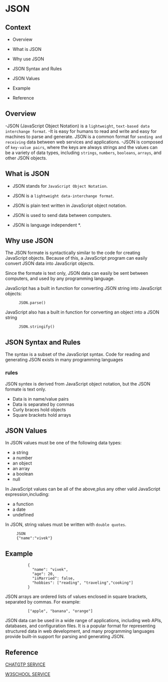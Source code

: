 # JSON
 
##  Context
 
   - Overview
  
   - What is JSON
  
   - Why use JSON
  
   - JSON Syntax and Rules
  
   - JSON Values
 
   - Example

   - Reference
  

## Overview
-JSON (JavaScript Object Notation) is a `lightweight`, `text-based data interchange format`. 
-It is easy for humans to read and write and easy for machines to parse and generate. JSON is a common format for `sending and receiving` data between web services and applications.
-JSON is composed of `key-value pairs`, where the keys are always strings and the values can be a variety of data types, including `strings`, `numbers`, `booleans`, `arrays`, and other JSON objects.


## What is JSON

 - JSON stands for `JavaScript Object Notation`.
 
 - JSON is a `lightweight data-interchange format`.
 
 - JSON is plain text written in JavaScript object notation.
 
 - JSON is used to send data between computers.
 
 - JSON is language independent *.



## Why use JSON

 The JSON formate is syntactically similar to the code for creating JavaScript objects. Because of this, a JavaScript program can easily convert JSON data into JavaScript objects.
 
 Since the formate is text only, JSON data can easily be sent between computers, and used by any programming language.
 
 JavaScript has a built in function for converting JSON string into JavaScript objects:
          
          JSON.parse()

 JavaScript also has a built in function for converting an object into a JSON string
 
          JSON.stringify()
 
 

## JSON Syntax and Rules

The syntax is a subset of the JavaScript syntax. Code for reading and generating JSON exists in many programming languages

### rules

JSON syntex is derived from JavaScript object notation, but the JSON formate is text only.

  - Data is in name/value pairs
  - Data is separated by commas
  - Curly braces hold objects
  - Square brackets hold arrays
 

## JSON Values

In JSON   values must be one of the following data types:

  - a string
  - a number
  - an object
  - an array
  - a boolean
  - null

In JavaScript values can be all of the above,plus any other valid JavaScript expression,including:

  - a function
  - a date
  - undefined

In JSON, string values must be written with `double quotes`.

         
         JSON 
         {"name":"vivek"}
         


## Example


              {
                "name": "vivek",
                "age": 20,
                "isMarried": false,
                "hobbies": ["reading", "traveling","cooking"]
              }

JSON arrays are ordered lists of values enclosed in square brackets, separated by commas. For example:

              ["apple", "banana", "orange"]


JSON data can be used in a wide range of applications, including web APIs, databases, and configuration files. It is a popular format for representing structured data in web development, and many programming languages provide built-in support for parsing and generating JSON.


## Reference

[ CHATGTP SERVICE ](https://chat.openai.com/chat)

[ W3SCHOOL SERVICE ](https://www.w3schools.com)









